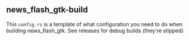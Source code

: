 ## news_flash_gtk-build
This `config.rs` is a template of what configuration you need to do when building news_flash_gtk. See releases for debug builds (they're stipped) 

